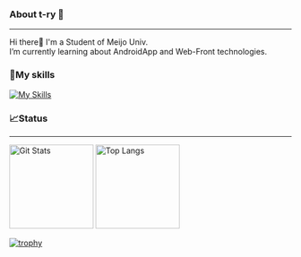 ### About t-ry 🐢
***
Hi there👋 I'm a Student of Meijo Univ.  
I’m currently learning about AndroidApp and Web-Front technologies.

### 🌱My skills
[![My Skills](https://skillicons.dev/icons?i=html,css,js,kotlin,androidstudio,mysql,jquery,netlify,figma,illustlator)](https://skillicons.dev)

### 📈Status
***
<p align="left"> 
  <img alt="Git Stats" height="150px" src="https://github-readme-stats.vercel.app/api?username=t-ry&show_icons=true&theme=transparent" />
  <img alt="Top Langs" height="150px" src="https://github-readme-stats.vercel.app/api/top-langs/?username=t-ry&theme=transparent&hide_progress=true" />
</p>

[![trophy](https://github-profile-trophy.vercel.app/?username=t-ry&theme=onedark&column=7
)](https://github.com/ryo-ma/github-profile-trophy)
<!--
**t-ry/t-ry** is a ✨ _special_ ✨ repository because its `README.md` (this file) appears on your GitHub profile.

Here are some ideas to get you started:

- 🔭 I’m currently working on ...
- 🌱 I’m currently learning ...
- 👯 I’m looking to collaborate on ...
- 🤔 I’m looking for help with ...
- 💬 Ask me about ...
- 📫 How to reach me: ...
- 😄 Pronouns: ...
- ⚡ Fun fact: ...
-->
